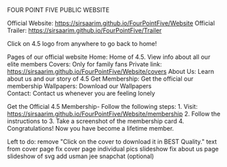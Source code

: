 FOUR POINT FIVE PUBLIC WEBSITE

Official Website: https://sirsaarim.github.io/FourPointFive/Website
Official Trailer: https://sirsaarim.github.io/FourPointFive/Trailer

Click on 4.5 logo from anywhere to go back to home!



Pages of our official website
	Home:
		Home of 4.5. View info about all our elite members 
	Covers:
		Only for family fans 
		Private link: https://sirsaarim.github.io/FourPointFive/Website/covers
	About Us:
		Learn about us and our story of 4.5 
	Get Membership: 
		Get the official our membership
	Wallpapers: 
		Download our Wallpapers  
	Contact: 
		Contact us whenever you are feeling lonely 





Get the Official 4.5 Membership- 
Follow the following steps:
	1. Visit: https://sirsaarim.github.io/FourPointFive/Website/membership
	2. Follow the instructions to
	3. Take a screenshot of the membership card
	4. Congratulations! Now you have become a lifetime member. 



Left to do:
remove "Click on the cover to download it in BEST Quality." text from cover page
fix cover page individual pics slideshow
fix about us page slideshow of svg
add usman jee snapchat (optional)





	